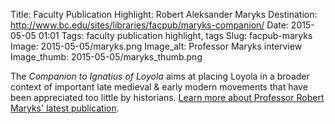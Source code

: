 Title: Faculty Publication Highlight: Robert Aleksander Maryks
Destination: http://www.bc.edu/sites/libraries/facpub/maryks-companion/
Date: 2015-05-05 01:01 
Tags: faculty publication highlight, tags 
Slug: facpub-maryks
Image: 2015-05-05/maryks.png
Image_alt: Professor Maryks interview
Image_thumb: 2015-05-05/maryks_thumb.png

The <em>Companion to Ignatius of Loyola</em> aims at placing Loyola in a broader context of important late medieval & early modern movements that have been appreciated too little by historians.
[Learn more about Professor Robert Maryks' latest publication](http://www.bc.edu/sites/libraries/facpub/maryks-companion/).